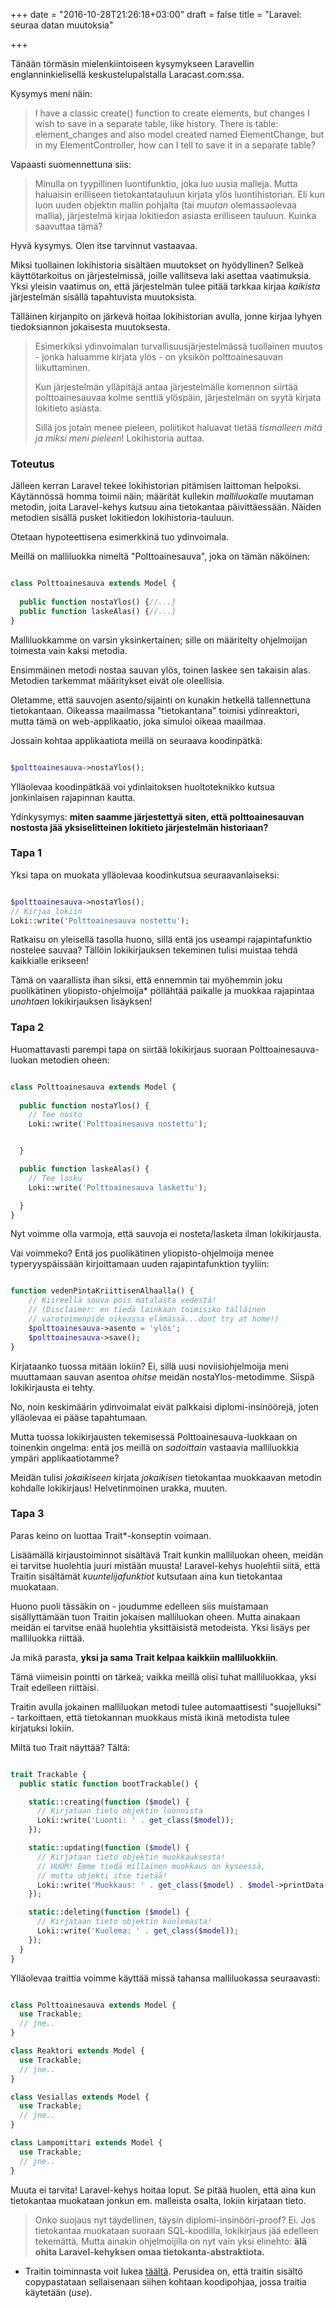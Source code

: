 +++
date = "2016-10-28T21:26:18+03:00"
draft = false
title = "Laravel: seuraa datan muutoksia"

+++

Tänään törmäsin mielenkiintoiseen kysymykseen Laravellin englanninkielisellä keskustelupalstalla Laracast.com:ssa.

Kysymys meni näin:

> I have a classic create() function to create elements, but changes I wish to save in a separate table, like history. There is table: element_changes and also model created named ElementChange, but in my ElementController, how can I tell to save it in a separate table?

Vapaasti suomennettuna siis:

> Minulla on tyypillinen luontifunktio, joka luo uusia malleja. Mutta haluaisin erilliseen tietokantatauluun kirjata ylös luontihistorian. Eli kun luon uuden objektin mallin pohjalta (tai *muutan* olemassaolevaa mallia), järjestelmä kirjaa lokitiedon asiasta erilliseen tauluun. Kuinka saavuttaa tämä?

Hyvä kysymys. Olen itse tarvinnut vastaavaa. 

Miksi tuollainen lokihistoria sisältäen muutokset on hyödyllinen? Selkeä käyttötarkoitus on järjestelmissä, joille vallitseva laki asettaa vaatimuksia. Yksi yleisin vaatimus on, että järjestelmän tulee pitää tarkkaa kirjaa *kaikista* järjestelmän sisällä tapahtuvista muutoksista.

Tälläinen kirjanpito on järkevä hoitaa lokihistorian avulla, jonne kirjaa lyhyen tiedoksiannon jokaisesta muutoksesta.

> Esimerkiksi ydinvoimalan turvallisuusjärjestelmässä tuollainen muutos - jonka haluamme kirjata ylös - on yksikön polttoainesauvan liikuttaminen. 
>
>Kun järjestelmän ylläpitäjä antaa järjestelmälle komennon siirtää polttoainesauvaa kolme senttiä ylöspäin, järjestelmän on syytä kirjata lokitieto asiasta.
>
>Sillä jos jotain menee pieleen, poliitikot haluavat tietää *tismalleen mitä ja miksi meni pieleen*! Lokihistoria auttaa.

### Toteutus

Jälleen kerran Laravel tekee lokihistorian pitämisen laittoman helpoksi. Käytännössä homma toimii näin; määrität kullekin *malliluokalle* muutaman metodin, joita Laravel-kehys kutsuu aina tietokantaa päivittäessään. Näiden metodien sisällä pusket lokitiedon lokihistoria-tauluun.

Otetaan hypoteettisena esimerkkinä tuo ydinvoimala. 

Meillä on malliluokka nimeltä "Polttoainesauva", joka on tämän näköinen:

```php

class Polttoainesauva extends Model {
	
  public function nostaYlos() {//...}
  public function laskeAlas() {//...}
}

```

Malliluokkamme on varsin yksinkertainen; sille on määritelty ohjelmoijan toimesta vain kaksi metodia. 

Ensimmäinen metodi nostaa sauvan ylös, toinen laskee sen takaisin alas. Metodien tarkemmat määritykset eivät ole oleellisia. 

Oletamme, että sauvojen asento/sijainti on kunakin hetkellä tallennettuna tietokantaan. Oikeassa maailmassa "tietokantana" toimisi ydinreaktori, mutta tämä on web-applikaatio, joka simuloi oikeaa maailmaa.

Jossain kohtaa applikaatiota meillä on seuraava koodinpätkä:

```php

$polttoainesauva->nostaYlos();

```

Ylläolevaa koodinpätkää voi ydinlaitoksen huoltoteknikko kutsua jonkinlaisen rajapinnan kautta. 

Ydinkysymys: **miten saamme järjestettyä siten, että polttoainesauvan nostosta jää yksiselitteinen lokitieto järjestelmän historiaan?**

### Tapa 1

Yksi tapa on muokata ylläolevaa koodinkutsua seuraavanlaiseksi:

```php

$polttoainesauva->nostaYlos();
// Kirjaa lokiin
Loki::write('Polttoainesauva nostettu');

```

Ratkaisu on yleisellä tasolla huono, sillä entä jos useampi rajapintafunktio nostelee sauvaa? Tällöin lokikirjauksen tekeminen tulisi muistaa tehdä kaikkialle erikseen! 

Tämä on vaarallista ihan siksi, että ennemmin tai myöhemmin joku puolikätinen yliopisto-ohjelmoija* pöllähtää paikalle ja muokkaa rajapintaa *unohtaen* lokikirjauksen lisäyksen! 

### Tapa 2

Huomattavasti parempi tapa on siirtää lokikirjaus suoraan Polttoainesauva-luokan metodien oheen:

```php

class Polttoainesauva extends Model {
	
  public function nostaYlos() {
    // Tee nosto
    Loki::write('Polttoainesauva nostettu');


  }

  public function laskeAlas() {
    // Tee lasku
    Loki::write('Polttoainesauva laskettu');  

  }
}

```

Nyt voimme olla varmoja, että sauvoja ei nosteta/lasketa ilman lokikirjausta. 

Vai voimmeko? Entä jos puolikätinen yliopisto-ohjelmoija menee typeryyspäissään kirjoittamaan uuden rajapintafunktion tyyliin:

```php

function vedenPintaKriittisenAlhaalla() {
	// Kiireellä sauva pois matalasta vedestä!
	// (Disclaimer: en tiedä lainkaan toimisiko tälläinen
	// varotoimenpide oikeassa elämässä...dont try at home!)
	$polttoainesauva->asento = 'ylös';
	$polttoainesauva->save();
}

```

Kirjataanko tuossa mitään lokiin? Ei, sillä uusi noviisiohjelmoija meni muuttamaan sauvan asentoa *ohitse* meidän nostaYlos-metodimme. Siispä lokikirjausta ei tehty.

No, noin keskimäärin ydinvoimalat eivät palkkaisi diplomi-insinöörejä, joten ylläolevaa ei pääse tapahtumaan. 

Mutta tuossa lokikirjausten tekemisessä Polttoainesauva-luokkaan on toinenkin ongelma: entä jos meillä on *sadoittain* vastaavia malliluokkia ympäri applikaatiotamme?

Meidän tulisi *jokaikiseen* kirjata *jokaikisen* tietokantaa muokkaavan metodin kohdalle lokikirjaus! Helvetinmoinen urakka, muuten.

### Tapa 3

Paras keino on luottaa Trait*-konseptin voimaan.

Lisäämällä kirjaustoiminnot sisältävä Trait kunkin malliluokan oheen, meidän ei tarvitse huolehtia juuri mistään muusta! Laravel-kehys huolehtii siitä, että Traitin sisältämät *kuuntelijafunktiot* kutsutaan aina kun tietokantaa muokataan.

Huono puoli tässäkin on - joudumme edelleen siis muistamaan sisällyttämään tuon Traitin jokaisen malliluokan oheen. Mutta ainakaan meidän ei tarvitse enää huolehtia yksittäisistä metodeista. Yksi lisäys per malliluokka riittää. 

Ja mikä parasta, **yksi ja sama Trait kelpaa kaikkiin malliluokkiin**.

Tämä viimeisin pointti on tärkeä; vaikka meillä olisi tuhat malliluokkaa, yksi Trait edelleen riittäisi.

Traitin avulla jokainen malliluokan metodi tulee automaattisesti "suojelluksi" - tarkoittaen, että tietokannan muokkaus mistä ikinä metodista tulee kirjatuksi lokiin.

Miltä tuo Trait näyttää? Tältä:


```php

trait Trackable {
  public static function bootTrackable() {

    static::creating(function ($model) {
      // Kirjataan tieto objektin luonnista
      Loki::write('Luonti: ' . get_class($model));
    });

    static::updating(function ($model) {
      // Kirjataan tieto objektin muokkauksesta!
      // HUOM! Emme tiedä millainen muokkaus on kyseessä, 
      // mutta objekti itse tietää!
      Loki::write('Muokkaus: ' . get_class($model) . $model->printData());
    });

    static::deleting(function ($model) {
      // Kirjataan tieto objektin kuolemasta!
      Loki::write('Kuolema: ' . get_class($model));
    });
  }
}

```

Ylläolevaa traittia voimme käyttää missä tahansa malliluokassa seuraavasti:

```php

class Polttoainesauva extends Model {
  use Trackable;
  // jne..
}

class Reaktori extends Model {
  use Trackable;
  // jne..
}

class Vesiallas extends Model {
  use Trackable;
  // jne..
}

class Lampomittari extends Model {
  use Trackable;
  // jne..
}

```

Muuta ei tarvita! Laravel-kehys hoitaa loput. Se pitää huolen, että aina kun tietokantaa muokataan jonkun em. malleista osalta, lokiin kirjataan tieto.

> Onko suojaus nyt täydellinen, täysin diplomi-insinööri-proof? Ei. Jos tietokantaa muokataan suoraan SQL-koodilla, lokikirjaus jää edelleen tekemättä. Mutta ainakin ohjelmoijilla on nyt vain yksi elinehto: **älä ohita Laravel-kehyksen omaa tietokanta-abstraktiota.**

* Traitin toiminnasta voit lukea [täältä](http://php.net/manual/en/language.oop5.traits.php). Perusidea on, että traitin sisältö copypastataan sellaisenaan siihen kohtaan koodipohjaa, jossa traitia käytetään (*use*).



